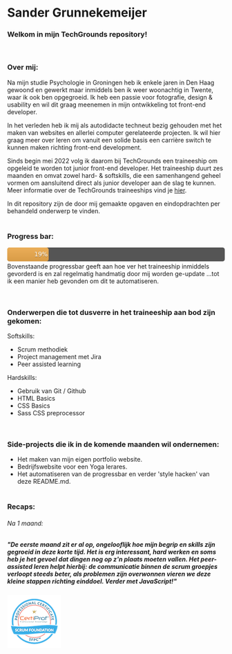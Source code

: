 # Sander Grunnekemeijer
### Welkom in mijn TechGrounds repository! &nbsp; 
&nbsp; 
### Over mij: 
Na mijn studie Psychologie in Groningen heb ik enkele jaren in Den Haag gewoond en gewerkt maar  inmiddels ben ik weer woonachtig in Twente, waar ik ook ben opgegroeid. Ik heb een passie voor fotografie, design & usability en wil dit graag meenemen in mijn ontwikkeling tot front-end developer.

In het verleden heb ik mij als autodidacte techneut bezig gehouden met het maken van websites en allerlei computer gerelateerde projecten. Ik wil hier graag meer over leren om vanuit een solide basis een carrière switch te kunnen maken richting front-end development.    

Sinds begin mei 2022 volg ik daarom bij TechGrounds een traineeship om opgeleid te worden tot junior front-end developer. Het traineeship duurt zes maanden en omvat zowel hard- & softskills, die een samenhangend geheel vormen om aansluitend direct als junior developer aan de slag te kunnen. Meer informatie over de TechGrounds traineeships vind je [hier](https://techgrounds.nl).  


In dit repository zijn de door mij gemaakte opgaven en eindopdrachten per behandeld onderwerp te vinden.  
&nbsp;   
### Progress bar: 
![](./readme/progress_bar.svg)  
Bovenstaande progressbar geeft aan hoe ver het traineeship inmiddels gevorderd is en zal regelmatig handmatig door mij worden ge-update   ...tot ik een manier heb gevonden om dit te automatiseren.

 &nbsp; 
### Onderwerpen die tot dusverre in het traineeship aan bod zijn gekomen:  

Softskills:
- Scrum methodiek
- Project management met Jira
- Peer assisted learning


Hardskills:
 - Gebruik van Git / Github
 - HTML Basics
 - CSS Basics
 - Sass CSS preprocessor


 






 &nbsp; 
### Side-projects die ik in de komende maanden wil ondernemen:

- Het maken van mijn eigen portfolio website. 
- Bedrijfswebsite voor een Yoga lerares.
- Het automatiseren van de progressbar en verder 'style hacken' van deze README.md. 
&nbsp;   
&nbsp;   

### Recaps:  
###### Na 1 maand:  
##### _"De eerste maand zit er al op, ongelooflijk hoe mijn begrip en skills zijn gegroeid in deze korte tijd. Het is erg interessant, hard werken en soms heb je het gevoel dat dingen nog op z'n plaats moeten vallen. Het peer-assisted leren helpt hierbij: de communicatie binnen de scrum groepjes verloopt steeds beter, als problemen zijn overwonnen vieren we deze kleine stappen richting einddoel. Verder met JavaScript!"_ 

















![](./readme/scrum_cert.png) 







